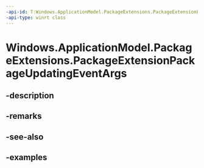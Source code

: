 ```yaml
---
-api-id: T:Windows.ApplicationModel.PackageExtensions.PackageExtensionPackageUpdatingEventArgs
-api-type: winrt class
---
```


# Windows.ApplicationModel.PackageExtensions.PackageExtensionPackageUpdatingEventArgs

<!--
public sealed class PackageExtensionPackageUpdatingEventArgs
-->


## -description

## -remarks

## -see-also

## -examples


